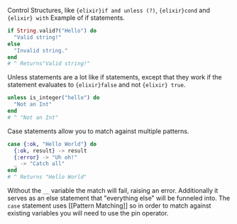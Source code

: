 Control Structures, like `{elixir}if and unless (?)`, `{elixir}cond` and `{elixir} with`
Example of if statements. 
```elixir
if String.valid?("Hello") do
  "Valid string!"
else
  "Invalid string."
end
# ^ Returns"Valid string!"
```
Unless statements are a lot like if statements, except that they work if the statement evaluates to `{elixir}false` and not `{elixir} true`. 
```elixir
unless is_integer("hello") do
  "Not an Int"
end
# ^ "Not an Int"
```
Case statements allow you to match against multiple patterns. 
```elixir
case {:ok, "Hello World"} do
  {:ok, result} -> result
  {:error} -> "Uh oh!"
  _ -> "Catch all"
end
# ^ Returns "Hello World"
```
Without the `__` variable the match will fail, raising an error. Additionally it serves as an else statement that "everything else" will be funneled into. 
The `case` statement uses [[Pattern Matching]] so in order to match against existing variables you will need to use the pin operator. 